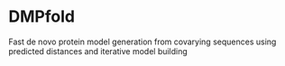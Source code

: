 # DMPfold
Fast de novo protein model generation from covarying sequences using predicted distances and iterative model building
